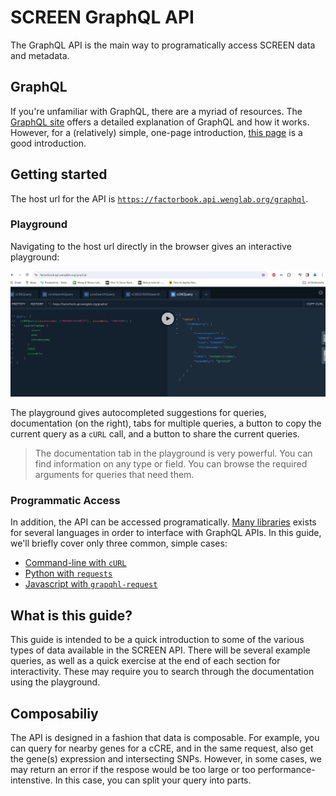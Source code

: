 # SCREEN GraphQL API

The GraphQL API is the main way to programatically access SCREEN data and metadata.

## GraphQL

If you're unfamiliar with GraphQL, there are a myriad of resources. The
[GraphQL site](https://graphql.org/learn/) offers a detailed explanation of
GraphQL and how it works. However, for a (relatively) simple, one-page
introduction, [this page](https://www.howtographql.com/basics/2-core-concepts/)
is a good introduction.

## Getting started

The host url for the API is [`https://factorbook.api.wenglab.org/graphql`](https://factorbook.api.wenglab.org/graphql).

### Playground

Navigating to the host url directly in the browser gives an interactive
playground:

<a href="https://factorbook.api.wenglab.org/graphql" rel="noopener noreferrer" target="_blank">
    <img src="img/playground.png"></img>
</a>

The playground gives autocompleted suggestions for queries, documentation (on
the right), tabs for multiple queries, a button to copy the current query as
a `cURL` call, and a button to share the current queries.

> The documentation tab in the playground is very powerful. You can find
> information on any type or field. You can browse the required arguments for
> queries that need them.

### Programmatic Access

In addition, the API can be accessed programatically.
[Many libraries](https://github.com/chentsulin/awesome-graphql) exists for
several languages in order to interface with GraphQL APIs. In this guide, we'll
briefly cover only three common, simple cases:

  * [Command-line with `cURL`](getting_started/command_line.md)
  * [Python with `requests`](getting_started/python.md)
  * [Javascript with `grapqhl-request`](getting_started/javascript.md)

## What is this guide?

This guide is intended to be a quick introduction to some of the various types
of data available in the SCREEN API. There will be several example queries, as
well as a quick exercise at the end of each section for interactivity. These may
require you to search through the documentation using the playground. 

## Composabiliy

The API is designed in a fashion that data is composable. For example, you can
query for nearby genes for a cCRE, and in the same request, also get the gene(s)
expression and intersecting SNPs. However, in some cases, we may return an error
if the respose would be too large or too performance-intenstive. In this case,
you can split your query into parts.
